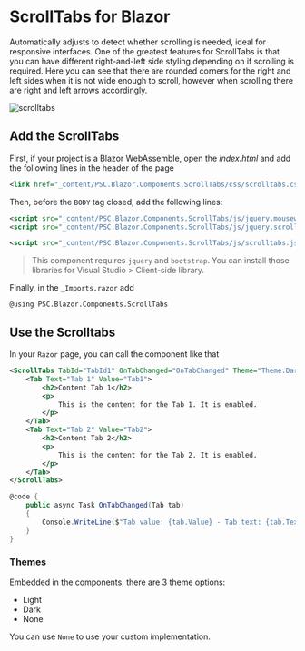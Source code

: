 # ScrollTabs for Blazor
Automatically adjusts to detect whether scrolling is needed, ideal for responsive interfaces. One of the greatest features for ScrollTabs is that you can have different right-and-left side styling depending on if scrolling is required. 
Here you can see that there are rounded corners for the right and left sides when it is not wide enough to scroll, however when scrolling there are right and left arrows accordingly.

![scrolltabs](https://user-images.githubusercontent.com/9497415/200393605-b8c6472e-b058-4caa-8710-ccac7916ad90.gif)

## Add the ScrollTabs

First, if your project is a Blazor WebAssemble, open the _index.html_ and add the following lines in the header of the page

```xml
<link href="_content/PSC.Blazor.Components.ScrollTabs/css/scrolltabs.css" rel="stylesheet" />
```

Then, before the `BODY` tag closed, add the following lines:

```xml
<script src="_content/PSC.Blazor.Components.ScrollTabs/js/jquery.mousewheel.js"></script>
<script src="_content/PSC.Blazor.Components.ScrollTabs/js/jquery.scrolltabs.js"></script>

<script src="_content/PSC.Blazor.Components.ScrollTabs/js/scrolltabs.js"></script>
```

> This component requires `jquery` and `bootstrap`. You can install those libraries for Visual Studio > Client-side library.

Finally, in the `_Imports.razor` add

```
@using PSC.Blazor.Components.ScrollTabs
```

## Use the Scrolltabs

In your `Razor` page, you can call the component like that

```xml
<ScrollTabs TabId="TabId1" OnTabChanged="OnTabChanged" Theme="Theme.Dark">
    <Tab Text="Tab 1" Value="Tab1">
        <h2>Content Tab 1</h2>
        <p>
            This is the content for the Tab 1. It is enabled.
        </p>
    </Tab>
    <Tab Text="Tab 2" Value="Tab2">
        <h2>Content Tab 2</h2>
        <p>
            This is the content for the Tab 2. It is enabled.
        </p>
    </Tab>
</ScrollTabs>
```

```csharp
@code {
    public async Task OnTabChanged(Tab tab)
    {
        Console.WriteLine($"Tab value: {tab.Value} - Tab text: {tab.Text}");
    }
}
```

### Themes

Embedded in the components, there are 3 theme options:

- Light
- Dark
- None

You can use `None` to use your custom implementation.
